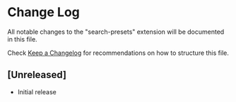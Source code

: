 # Change Log

All notable changes to the "search-presets" extension will be documented in this file.

Check [Keep a Changelog](http://keepachangelog.com/) for recommendations on how to structure this file.

## [Unreleased]

- Initial release